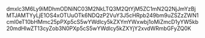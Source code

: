 dmxlc3M6Ly9iMDhmODNiNC03M2NkLTQ3M2QtYjM5ZC1mN2Q2NjJmYzBjMTJAMTYyLjE1OS4xOTUuOTk6NDQzP2VuY3J5cHRpb249bm9uZSZzZWN1cml0eT10bHMmc25pPXp5cS5wYWdlcy5kZXYmYWxwbj1oMiZmcD1yYW5kb20mdHlwZT13cyZob3N0PXp5cS5wYWdlcy5kZXYjY2xvdWRmbGFyZQ0K
